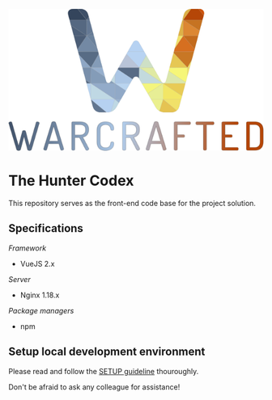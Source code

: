 <center>

 ![Alt text](public/images/logo-default.png?raw=true "logo")

</center>

# The Hunter Codex

This repository serves as the front-end code base for the project solution.

## Specifications

_Framework_

- VueJS 2.x

_Server_

- Nginx 1.18.x

_Package managers_

- npm

## Setup local development environment

Please read and follow the [SETUP guideline](help/SETUP.md) thouroughly. 

Don't be afraid to ask any colleague for assistance!
